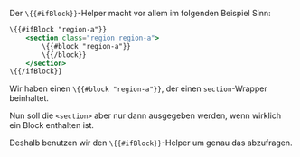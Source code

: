 Der `\{{#ifBlock}}`-Helper macht vor allem im folgenden Beispiel Sinn: 

``` hbs
\{{#ifBlock "region-a"}}
	<section class="region region-a">
		\{{#block "region-a"}}
		\{{/block}}
	</section>
\{{/ifBlock}}
```

Wir haben einen `\{{#block "region-a"}}`, der einen `section`-Wrapper beinhaltet. 

Nun soll die `<section>` aber nur dann ausgegeben werden, wenn wirklich ein Block enthalten ist. 

Deshalb benutzen wir den `\{{#ifBlock}}`-Helper um genau das abzufragen.